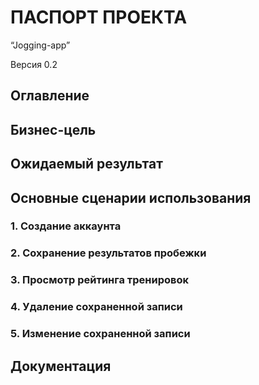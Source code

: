 # ПАСПОРТ ПРОЕКТА
“Jogging-app”

Версия 0.2

## Оглавление

## Бизнес-цель

## Ожидаемый результат

## Основные сценарии использования
### 1. Создание аккаунта 
### 2. Сохранение результатов пробежки
### 3. Просмотр рейтинга тренировок
### 4. Удаление сохраненной записи
### 5. Изменение сохраненной записи

## Документация

